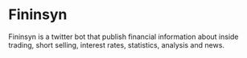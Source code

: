 Fininsyn
========

Fininsyn is a twitter bot that publish financial information about inside trading, short selling, interest rates, statistics, analysis and news.